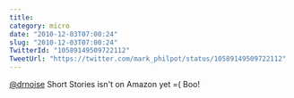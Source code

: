 ```yaml
---
title: 
category: micro
date: "2010-12-03T07:00:24"
slug: "2010-12-03T07:00:24"
TwitterId: "10589149509722112"
TweetUrl: "https://twitter.com/mark_philpot/status/10589149509722112"
---
```


[@drnoise](https://twitter.com/drnoise) Short Stories isn't on Amazon yet =(
Boo!
